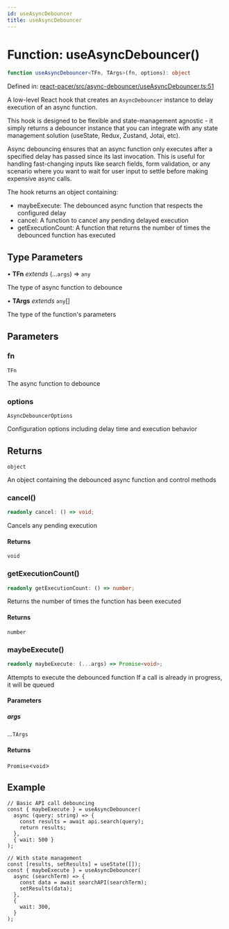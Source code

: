 ```yaml
---
id: useAsyncDebouncer
title: useAsyncDebouncer
---
```


<!-- DO NOT EDIT: this page is autogenerated from the type comments -->

# Function: useAsyncDebouncer()

```ts
function useAsyncDebouncer<TFn, TArgs>(fn, options): object
```

Defined in: [react-pacer/src/async-debouncer/useAsyncDebouncer.ts:51](https://github.com/TanStack/bouncer/blob/main/packages/react-pacer/src/async-debouncer/useAsyncDebouncer.ts#L51)

A low-level React hook that creates an `AsyncDebouncer` instance to delay execution of an async function.

This hook is designed to be flexible and state-management agnostic - it simply returns a debouncer instance that
you can integrate with any state management solution (useState, Redux, Zustand, Jotai, etc).

Async debouncing ensures that an async function only executes after a specified delay has passed since its last invocation.
This is useful for handling fast-changing inputs like search fields, form validation, or any scenario where you want to
wait for user input to settle before making expensive async calls.

The hook returns an object containing:
- maybeExecute: The debounced async function that respects the configured delay
- cancel: A function to cancel any pending delayed execution
- getExecutionCount: A function that returns the number of times the debounced function has executed

## Type Parameters

• **TFn** *extends* (...`args`) => `any`

The type of async function to debounce

• **TArgs** *extends* `any`[]

The type of the function's parameters

## Parameters

### fn

`TFn`

The async function to debounce

### options

`AsyncDebouncerOptions`

Configuration options including delay time and execution behavior

## Returns

`object`

An object containing the debounced async function and control methods

### cancel()

```ts
readonly cancel: () => void;
```

Cancels any pending execution

#### Returns

`void`

### getExecutionCount()

```ts
readonly getExecutionCount: () => number;
```

Returns the number of times the function has been executed

#### Returns

`number`

### maybeExecute()

```ts
readonly maybeExecute: (...args) => Promise<void>;
```

Attempts to execute the debounced function
If a call is already in progress, it will be queued

#### Parameters

##### args

...`TArgs`

#### Returns

`Promise`\<`void`\>

## Example

```tsx
// Basic API call debouncing
const { maybeExecute } = useAsyncDebouncer(
  async (query: string) => {
    const results = await api.search(query);
    return results;
  },
  { wait: 500 }
);

// With state management
const [results, setResults] = useState([]);
const { maybeExecute } = useAsyncDebouncer(
  async (searchTerm) => {
    const data = await searchAPI(searchTerm);
    setResults(data);
  },
  { 
    wait: 300,
  }
);
```
